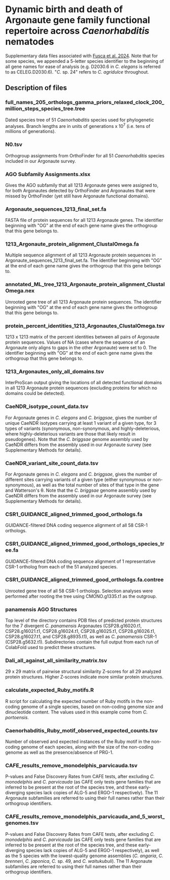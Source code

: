 # Dynamic birth and death of Argonaute gene family functional repertoire across <i>Caenorhabditis</i> nematodes
Supplementary data files associated with [Fusca et al. 2024](https://doi.org/10.1101/2024.10.27.620551). Note that for some species, we appended a 5-letter species identifier to the beginning of all gene names for ease of analysis (e.g. D2030.6 in <i>C. elegans</i> is referred to as CELEG.D2030.6). "<i>C.</i> sp. 24" refers to <i>C. agridulce</i> throughout.
## Description of files
### full_names_205_orthologs_gamma_priors_relaxed_clock_200_million_steps_species_tree.tree
Dated species tree of 51 <i>Caenorhabditis</i> species used for phylogenetic analyses. Branch lengths are in units of generations x 10<sup>7</sup> (i.e. tens of millions of generations).
### N0.tsv
Orthogroup assignments from OrthoFinder for all 51 <i>Caenorhabditis</i> species included in our Argonaute survey.
### AGO Subfamily Assignments.xlsx
Gives the AGO subfamily that all 1213 Argonaute genes were assigned to, for both Argonautes detected by OrthoFinder and Argonautes that were missed by OrthoFinder (yet still have Argonaute functional domains).
### Argonaute_sequences_1213_final_set.fa
FASTA file of protein sequences for all 1213 Argonaute genes. The identifier beginning with "OG" at the end of each gene name gives the orthogroup that this gene belongs to.  
### 1213_Argonaute_protein_alignment_ClustalOmega.fa
Multiple sequence alignment of all 1213 Argonaute protein sequences in Argonaute_sequences_1213_final_set.fa. The identifier beginning with "OG" at the end of each gene name gives the orthogroup that this gene belongs to. 
### annotated_ML_tree_1213_Argonaute_protein_alignment_ClustalOmega.nex
Unrooted gene tree of all 1213 Argonaute protein sequences. The identifier beginning with "OG" at the end of each gene name gives the orthogroup that this gene belongs to. 
### protein_percent_identities_1213_Argonautes_ClustalOmega.tsv
1213 x 1213 matrix of the percent identities between all pairs of Argonaute protein sequences. Values of NA (cases where the sequence of an Argonaute only aligns to gaps in the other Argonaute) were set to 0. The identifier beginning with "OG" at the end of each gene name gives the orthogroup that this gene belongs to.
### 1213_Argonautes_only_all_domains.tsv
InterProScan output giving the locations of all detected functional domains in all 1213 Argonaute protein sequences (excluding proteins for which no domains could be detected).
### CaeNDR_isotype_count_data.tsv
For Argonaute genes in <i>C. elegans</i> and <i>C. briggsae</i>, gives the number of unique CaeNDR isotypes carrying at least 1 variant of a given type, for 3 types of variants (synonymous, non-synonymous, and highly-deleterious, where highly-deleterious variants are those that likely result in pseudogenes). Note that the <i>C. briggsae</i> genome assembly used by CaeNDR differs from the assembly used in our Argonaute survey (see Supplementary Methods for details).
### CaeNDR_variant_site_count_data.tsv
For Argonaute genes in <i>C. elegans</i> and <i>C. briggsae</i>, gives the number of different sites carrying variants of a given type (either synonymous or non-synonymous), as well as the total number of sites of that type in the gene and Watterson's θ. Note that the <i>C. briggsae</i> genome assembly used by CaeNDR differs from the assembly used in our Argonaute survey (see Supplementary Methods for details).
### CSR1_GUIDANCE_aligned_trimmed_good_orthologs.fa
GUIDANCE-filtered DNA coding sequence alignment of all 58 CSR-1 orthologs. 
### CSR1_GUIDANCE_aligned_trimmed_good_orthologs_species_tree.fa
GUIDANCE-filtered DNA coding sequence alignment of 1 representative CSR-1 ortholog from each of the 51 analyzed species.
### CSR1_GUIDANCE_aligned_trimmed_good_orthologs.fa.contree
Unrooted gene tree of all 58 CSR-1 orthologs. Selection analyses were performed after rooting the tree using CMONO.g1335.t1 as the outgroup.
### panamensis AGO Structures
Top level of the directory contains PDB files of predicted protein structures for the 7 divergent <i>C. panamensis</i> Argonautes (CSP28.g16020.t1, CSP28.g16021.t1, CSP28.g16024.t1, CSP28.g16025.t1, CSP28.g16026.t1, CSP28.g16027.t1, and CSP28.g8935.t1), as well as <i>C. panamensis</i> CSR-1 (CSP28.g5632.t1). Subdirectories contain the full output from each run of ColabFold used to predict these structures.
### Dali_all_against_all_similarity_matrix.tsv
29 x 29 matrix of pairwise structural similarity Z-scores for all 29 analyzed protein structures. Higher Z-scores indicate more similar protein structures.
### calculate_expected_Ruby_motifs.R
R script for calculating the expected number of Ruby motifs in the non-coding genome of a single species, based on non-coding genome size and dinucleotide content. The values used in this example come from <i>C. portoensis</i>.
### Caenorhabditis_Ruby_motif_observed_expected_counts.tsv
Number of observed and expected instances of the Ruby motif in the non-coding genome of each species, along with the size of the non-coding genome as well as the presence/absence of PRG-1.
### CAFE_results_remove_monodelphis_parvicauda.tsv
P-values and False Discovery Rates from CAFE tests, after excluding <i>C. monodelphis</i> and <i>C. parvicauda</i> (as CAFE only tests gene families that are inferred to be present at the root of the species tree, and these early-diverging species lack copies of ALG-5 and ERGO-1 respectively). The 11 Argonaute subfamilies are referred to using their full names rather than their orthogroup identifiers.
### CAFE_results_remove_monodelphis_parvicauda_and_5_worst_genomes.tsv
P-values and False Discovery Rates from CAFE tests, after excluding <i>C. monodelphis</i> and <i>C. parvicauda</i> (as CAFE only tests gene families that are inferred to be present at the root of the species tree, and these early-diverging species lack copies of ALG-5 and ERGO-1 respectively), as well as the 5 species with the lowest-quality genome assemblies (_C. angaria_, _C. brenneri_, _C. japonica_, _C._ sp. 49, and _C. waitukubuli_). The 11 Argonaute subfamilies are referred to using their full names rather than their orthogroup identifiers.
